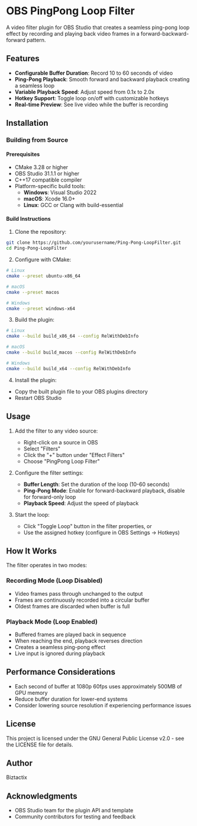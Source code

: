 # OBS PingPong Loop Filter

A video filter plugin for OBS Studio that creates a seamless ping-pong loop effect by recording and playing back video frames in a forward-backward-forward pattern.

## Features

- **Configurable Buffer Duration**: Record 10 to 60 seconds of video
- **Ping-Pong Playback**: Smooth forward and backward playback creating a seamless loop
- **Variable Playback Speed**: Adjust speed from 0.1x to 2.0x
- **Hotkey Support**: Toggle loop on/off with customizable hotkeys
- **Real-time Preview**: See live video while the buffer is recording

## Installation

### Building from Source

#### Prerequisites
- CMake 3.28 or higher
- OBS Studio 31.1.1 or higher
- C++17 compatible compiler
- Platform-specific build tools:
  - **Windows**: Visual Studio 2022
  - **macOS**: Xcode 16.0+
  - **Linux**: GCC or Clang with build-essential

#### Build Instructions

1. Clone the repository:
```bash
git clone https://github.com/yourusername/Ping-Pong-LoopFilter.git
cd Ping-Pong-LoopFilter
```

2. Configure with CMake:
```bash
# Linux
cmake --preset ubuntu-x86_64

# macOS
cmake --preset macos

# Windows
cmake --preset windows-x64
```

3. Build the plugin:
```bash
# Linux
cmake --build build_x86_64 --config RelWithDebInfo

# macOS
cmake --build build_macos --config RelWithDebInfo

# Windows
cmake --build build_x64 --config RelWithDebInfo
```

4. Install the plugin:
- Copy the built plugin file to your OBS plugins directory
- Restart OBS Studio

## Usage

1. Add the filter to any video source:
   - Right-click on a source in OBS
   - Select "Filters"
   - Click the "+" button under "Effect Filters"
   - Choose "PingPong Loop Filter"

2. Configure the filter settings:
   - **Buffer Length**: Set the duration of the loop (10-60 seconds)
   - **Ping-Pong Mode**: Enable for forward-backward playback, disable for forward-only loop
   - **Playback Speed**: Adjust the speed of playback

3. Start the loop:
   - Click "Toggle Loop" button in the filter properties, or
   - Use the assigned hotkey (configure in OBS Settings → Hotkeys)

## How It Works

The filter operates in two modes:

### Recording Mode (Loop Disabled)
- Video frames pass through unchanged to the output
- Frames are continuously recorded into a circular buffer
- Oldest frames are discarded when buffer is full

### Playback Mode (Loop Enabled)
- Buffered frames are played back in sequence
- When reaching the end, playback reverses direction
- Creates a seamless ping-pong effect
- Live input is ignored during playback

## Performance Considerations

- Each second of buffer at 1080p 60fps uses approximately 500MB of GPU memory
- Reduce buffer duration for lower-end systems
- Consider lowering source resolution if experiencing performance issues

## License

This project is licensed under the GNU General Public License v2.0 - see the LICENSE file for details.

## Author

Biztactix

## Acknowledgments

- OBS Studio team for the plugin API and template
- Community contributors for testing and feedback